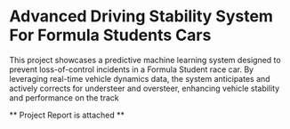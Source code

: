 # Advanced Driving Stability System For Formula Students Cars
This project showcases a predictive machine learning system designed to prevent loss-of-control incidents in a Formula Student race car. By leveraging real-time vehicle dynamics data, the system anticipates and actively corrects for understeer and oversteer, enhancing vehicle stability and performance on the track

** Project Report is attached **
